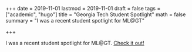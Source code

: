 +++
date = 2019-11-01
lastmod = 2019-11-01
draft = false
tags = ["academic", "hugo"]
title = "Georgia Tech Student Spotlight"
math = false
summary = "I was a recent student spotlight for ML@GT"

+++

I was a recent student spotlight for ML@GT. <a href="http://ml.gatech.edu/hg/item/628069">Check it out!</a>